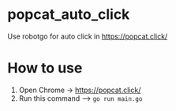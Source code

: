 # popcat_auto_click
Use robotgo for auto click in https://popcat.click/

# How to use
1. Open Chrome -> https://popcat.click/
2. Run this command --> `go run main.go`
